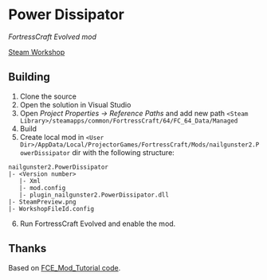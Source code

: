 # Power Dissipator

*FortressCraft Evolved mod*

[Steam Workshop](http://steamcommunity.com/sharedfiles/filedetails/?id=821616719)


## Building

1. Clone the source
2. Open the solution in Visual Studio
3. Open *Project Properties -> Reference Paths* and add new path `<Steam Library>/steamapps/common/FortressCraft/64/FC_64_Data/Managed`
4. Build
5. Create local mod in `<User Dir>/AppData/Local/ProjectorGames/FortressCraft/Mods/nailgunster2.PowerDissipator` dir with the following structure:

```
nailgunster2.PowerDissipator
|- <Version number>
   |- Xml
   |- mod.config
   |- plugin_nailgunster2.PowerDissipator.dll
|- SteamPreview.png
|- WorkshopFileId.config
```

6. Run FortressCraft Evolved and enable the mod.


## Thanks

Based on [FCE_Mod_Tutorial code](https://github.com/steveman0/FCE_Mod_Tutorial).
